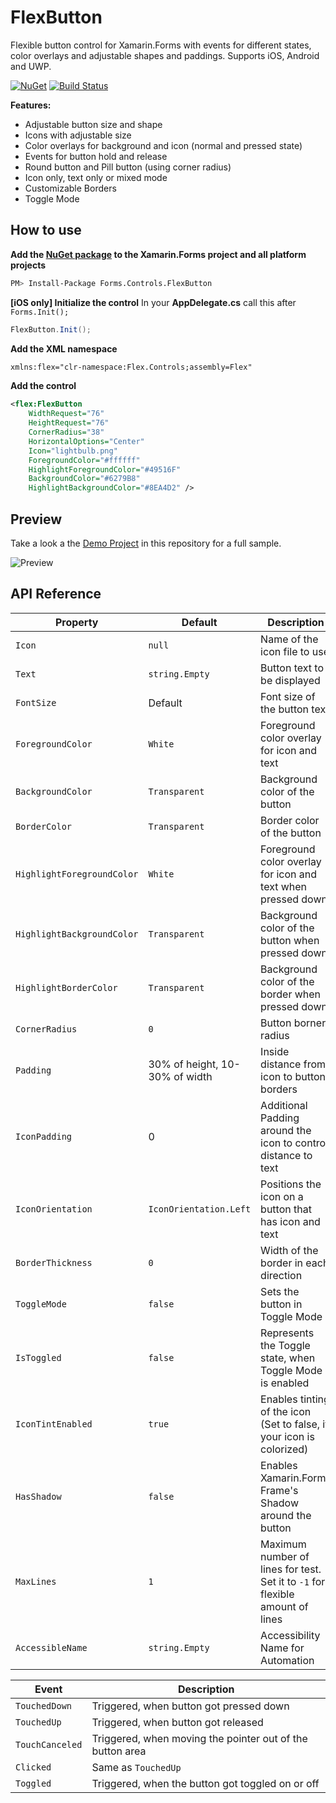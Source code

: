 # FlexButton

Flexible button control for Xamarin.Forms with events for different states, color overlays and adjustable shapes and paddings. Supports iOS, Android and UWP.

[![NuGet](https://img.shields.io/nuget/v/Forms.Controls.FlexButton.svg?label=NuGet&style=flat-square)](https://www.nuget.org/packages/Forms.Controls.FlexButton/) [![Build Status](https://dev.azure.com/robinmanuelthiel/Flex%20Button/_apis/build/status/Main%20Build)](https://dev.azure.com/robinmanuelthiel/Flex%20Button/_build/latest?definitionId=1)

**Features:**

- Adjustable button size and shape
- Icons with adjustable size
- Color overlays for background and icon (normal and pressed state)
- Events for button hold and release
- Round button and Pill button (using corner radius)
- Icon only, text only or mixed mode
- Customizable Borders
- Toggle Mode

## How to use

**Add the [NuGet package](https://www.nuget.org/packages/Forms.Controls.FlexButton/) to the Xamarin.Forms project and all platform projects**

```bash
PM> Install-Package Forms.Controls.FlexButton
```

**[iOS only] Initialize the control**
In your **AppDelegate.cs** call this after `Forms.Init();`

```csharp
FlexButton.Init();
```

**Add the XML namespace**

```xml
xmlns:flex="clr-namespace:Flex.Controls;assembly=Flex"
```

**Add the control**

```xml
<flex:FlexButton
    WidthRequest="76"
    HeightRequest="76"
    CornerRadius="38"
    HorizontalOptions="Center"
    Icon="lightbulb.png"
    ForegroundColor="#ffffff"
    HighlightForegroundColor="#49516F"
    BackgroundColor="#6279B8"
    HighlightBackgroundColor="#8EA4D2" />
```

## Preview

Take a look a the [Demo Project](/Flex.Demo) in this repository for a full sample.

![Preview](/Design/FlexButton.gif)

## API Reference

| Property | Default | Description |
|------------------|---------|-------------|
| `Icon` | `null` | Name of the icon file to use |
| `Text` | `string.Empty` | Button text to be displayed |
| `FontSize` | Default | Font size of the button text |
| `ForegroundColor` | `White` | Foreground color overlay for icon and text |
| `BackgroundColor` | `Transparent` | Background color of the button |
| `BorderColor` | `Transparent` | Border color of the button |
| `HighlightForegroundColor` | `White` | Foreground color overlay for icon and text when pressed down |
| `HighlightBackgroundColor` | `Transparent` | Background color of the button when pressed down |
| `HighlightBorderColor` | `Transparent` | Background color of the border when pressed down |
| `CornerRadius` | `0` | Button borner radius |
| `Padding` | 30% of height, 10-30% of width  | Inside distance from icon to button borders |
| `IconPadding` | 0 | Additional Padding around the icon to control distance to text |
| `IconOrientation` | `IconOrientation.Left` | Positions the icon on a button that has icon and text |
| `BorderThickness` | `0` | Width of the border in each direction |
| `ToggleMode` | `false` | Sets the button in Toggle Mode |
| `IsToggled` | `false` | Represents the Toggle state, when Toggle Mode is enabled |
| `IconTintEnabled` | `true` | Enables tinting of the icon (Set to false, if your icon is colorized) |
| `HasShadow` | `false` | Enables Xamarin.Forms Frame's Shadow around the button |
| `MaxLines` | `1` | Maximum number of lines for test. Set it to `-1` for flexible amount of lines |
| `AccessibleName` | `string.Empty` | Accessibility Name for Automation |

| Event | Description |
|------------------|---------|
| `TouchedDown` | Triggered, when button got pressed down |
| `TouchedUp` | Triggered, when button got released |
| `TouchCanceled` | Triggered, when moving the pointer out of the button area |
| `Clicked` | Same as `TouchedUp` |
| `Toggled` | Triggered, when the button got toggled on or off |

